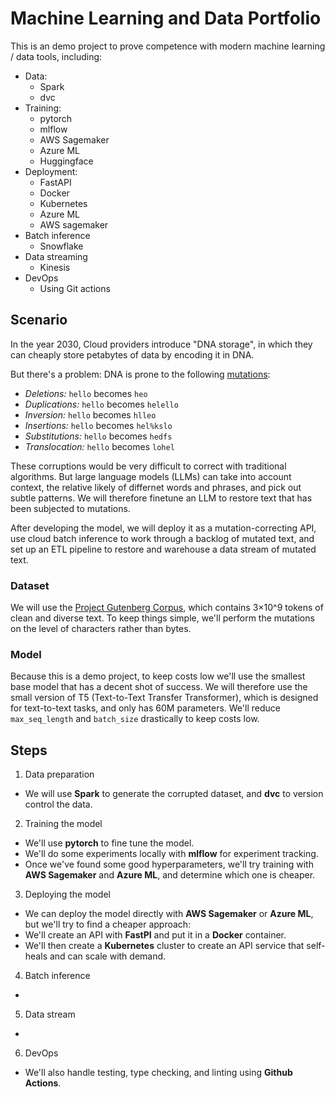 # Machine Learning and Data Portfolio

This is an demo project to prove competence with modern machine learning / data tools, including:
- Data:
    - Spark
    - dvc
- Training:
    - pytorch
    - mlflow
    - AWS Sagemaker
    - Azure ML
    - Huggingface
- Deployment:
    - FastAPI
    - Docker
    - Kubernetes
    - Azure ML
    - AWS sagemaker
- Batch inference
    - Snowflake
- Data streaming
    - Kinesis
- DevOps
    - Using Git actions

## Scenario

In the year 2030, Cloud providers introduce "DNA storage", in which they can cheaply store petabytes of data by encoding it in DNA.

But there's a problem: DNA is prone to the following [mutations](https://en.wikipedia.org/wiki/Mutation#Classification_of_types):
- *Deletions:* `hello` becomes `heo`
- *Duplications:* `hello` becomes `helello`
- *Inversion:* `hello` becomes `hlleo`
- *Insertions:* `hello` becomes `hel%kslo`
- *Substitutions:* `hello` becomes `hedfs`
- *Translocation:* `hello` becomes `lohel`

These corruptions would be very difficult to correct with traditional algorithms. But large language models (LLMs) can take into account context, the relative likely of differnet words and phrases, and pick out subtle patterns. We will therefore finetune an LLM to restore text that has been subjected to mutations.

After developing the model, we will deploy it as a mutation-correcting API, use cloud batch inference to work through a backlog of mutated text, and set up an ETL pipeline to restore and warehouse a data stream of mutated text.

### Dataset

We will use the [Project Gutenberg Corpus](https://arxiv.org/abs/1812.08092), which contains 3×10^9 tokens of clean and diverse text. To keep things simple, we'll perform the mutations on the level of characters rather than bytes.

### Model

Because this is a demo project, to keep costs low we'll use the smallest base model that has a decent shot of success. We will therefore use the small version of T5 (Text-to-Text Transfer Transformer), which is designed for text-to-text tasks, and only has 60M parameters. We'll reduce `max_seq_length` and `batch_size` drastically to keep costs low.

## Steps
1. Data preparation
- We will use **Spark** to generate the corrupted dataset, and **dvc** to version control the data.
2. Training the model
- We'll use **pytorch** to fine tune the model.
- We'll do some experiments locally with **mlflow** for experiment tracking.
- Once we've found some good hyperparameters, we'll try training with **AWS Sagemaker** and **Azure ML**, and determine which one is cheaper.
3. Deploying the model
- We can deploy the model directly with **AWS Sagemaker** or **Azure ML**, but we'll try to find a cheaper approach:
- We'll create an API with **FastPI** and put it in a **Docker** container.
- We'll then create a **Kubernetes** cluster to create an API service that self-heals and can scale with demand.
4. Batch inference
- 
5. Data stream
- 
6. DevOps
- We'll also handle testing, type checking, and linting using **Github Actions**.
